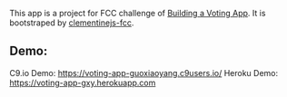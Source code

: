 This app is a project for FCC challenge of [Building a Voting App](https://www.freecodecamp.org/challenges/build-a-voting-app).
It is bootstraped by [clementinejs-fcc](https://github.com/johnstonbl01/clementinejs-fcc).

## Demo:
C9.io Demo: https://voting-app-guoxiaoyang.c9users.io/
Heroku Demo: https://voting-app-gxy.herokuapp.com
